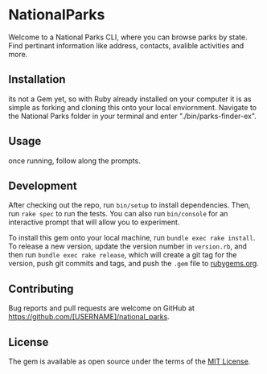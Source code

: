 # NationalParks

Welcome to a National Parks CLI, where you can browse parks by state. Find pertinant information like address, contacts, avalible activities and more.

## Installation

its not a Gem yet, so with Ruby already installed on your computer it is as simple as forking and cloning this onto your local enviornment. Navigate to the National Parks folder in your terminal and enter "./bin/parks-finder-ex".

## Usage

once running, follow along the prompts.

## Development

After checking out the repo, run `bin/setup` to install dependencies. Then, run `rake spec` to run the tests. You can also run `bin/console` for an interactive prompt that will allow you to experiment.

To install this gem onto your local machine, run `bundle exec rake install`. To release a new version, update the version number in `version.rb`, and then run `bundle exec rake release`, which will create a git tag for the version, push git commits and tags, and push the `.gem` file to [rubygems.org](https://rubygems.org).

## Contributing

Bug reports and pull requests are welcome on GitHub at https://github.com/[USERNAME]/national_parks.


## License

The gem is available as open source under the terms of the [MIT License](https://opensource.org/licenses/MIT).
